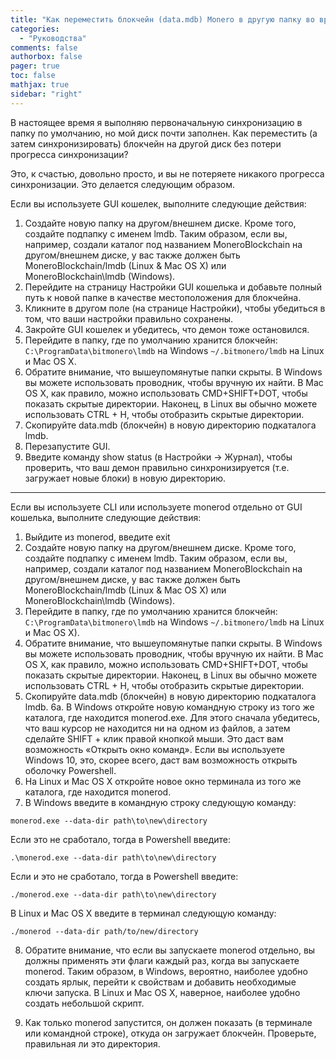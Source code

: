 ```yaml
---
title: "Как переместить блокчейн (data.mdb) Monero в другую папку во время (или после) первоначальной синхронизации"
categories:
  - "Руководства"
comments: false
authorbox: false
pager: true
toc: false
mathjax: true
sidebar: "right"
---
```


В настоящее время я выполняю первоначальную синхронизацию в папку по умолчанию, но мой диск почти заполнен. Как переместить (а затем синхронизировать) блокчейн на другой диск без потери прогресса синхронизации?

Это, к счастью, довольно просто, и вы не потеряете никакого прогресса синхронизации. Это делается следующим образом.

Если вы используете GUI кошелек, выполните следующие действия:
1. Создайте новую папку на другом/внешнем диске. Кроме того, создайте подпапку с именем lmdb. Таким образом, если вы, например, создали каталог под названием MoneroBlockchain на другом/внешнем диске, у вас также должен быть MoneroBlockchain/lmdb (Linux & Mac OS X) или MoneroBlockchain\lmdb (Windows).
2. Перейдите на страницу Настройки GUI кошелька и добавьте полный путь к новой папке в качестве местоположения для блокчейна.
3. Кликните в другом поле (на странице Настройки), чтобы убедиться в том, что ваши настройки правильно сохранены.
4. Закройте GUI кошелек и убедитесь, что демон тоже остановился.
5. Перейдите в папку, где по умолчанию хранится блокчейн:
`C:\ProgramData\bitmonero\lmdb` на Windows
`~/.bitmonero/lmdb` на Linux и Mac OS X.
6. Обратите внимание, что вышеупомянутые папки скрыты. В Windows вы можете использовать проводник, чтобы вручную их найти. В Mac OS X, как правило, можно использовать CMD+SHIFT+DOT, чтобы показать скрытые директории. Наконец, в Linux вы обычно можете использовать CTRL + H, чтобы отобразить скрытые директории.
7. Скопируйте data.mdb (блокчейн) в новую директорию подкаталога lmdb.
8. Перезапустите GUI.
9. Введите команду show status (в Настройки -> Журнал), чтобы проверить, что ваш демон правильно синхронизируется (т.е. загружает новые блоки) в новую директорию.​

---

Если вы используете CLI или используете monerod отдельно от GUI кошелька, выполните следующие действия:

1. Выйдите из monerod, введите exit
2. Создайте новую папку на другом/внешнем диске. Кроме того, создайте подпапку с именем lmdb. Таким образом, если вы, например, создали каталог под названием MoneroBlockchain на другом/внешнем диске, у вас также должен быть MoneroBlockchain/lmdb (Linux & Mac OS X) или MoneroBlockchain\lmdb (Windows).
3. Перейдите в папку, где по умолчанию хранится блокчейн:
`C:\ProgramData\bitmonero\lmdb` на Windows
`~/.bitmonero/lmdb` на Linux и Mac OS X).
4. Обратите внимание, что вышеупомянутые папки скрыты. В Windows вы можете использовать проводник, чтобы вручную их найти. В Mac OS X, как правило, можно использовать CMD+SHIFT+DOT, чтобы показать скрытые директории. Наконец, в Linux вы обычно можете использовать CTRL + H, чтобы отобразить скрытые директории.
5. Скопируйте data.mdb (блокчейн) в новую директорию подкаталога lmdb.
6a. В Windows откройте новую командную строку из того же каталога, где находится monerod.exe. Для этого сначала убедитесь, что ваш курсор не находится ни на одном из файлов, а затем сделайте SHIFT + клик правой кнопкой мыши. Это даст вам возможность «Открыть окно команд». Если вы используете Windows 10, это, скорее всего, даст вам возможность открыть оболочку Powershell.
6. На Linux и Mac OS X откройте новое окно терминала из того же каталога, где находится monerod.
7. В Windows введите в командную строку следующую команду:

`monerod.exe --data-dir path\to\new\directory`

Если это не сработало, тогда в Powershell введите:

`.\monerod.exe --data-dir path\to\new\directory`

Если и это не сработало, тогда в Powershell введите:

`./monerod.exe --data-dir path\to\new\directory`

В Linux и Mac OS X введите в терминал следующую команду:

`./monerod --data-dir path/to/new/directory`

8. Обратите внимание, что если вы запускаете monerod отдельно, вы должны применять эти флаги каждый раз, когда вы запускаете monerod. Таким образом, в Windows, вероятно, наиболее удобно создать ярлык, перейти к свойствам и добавить необходимые ключи запуска. В Linux и Mac OS X, наверное, наиболее удобно создать небольшой скрипт.​

9. Как только monerod запустится, он должен показать (в терминале или командной строке), откуда он загружает блокчейн. Проверьте, правильная ли это директория.​
